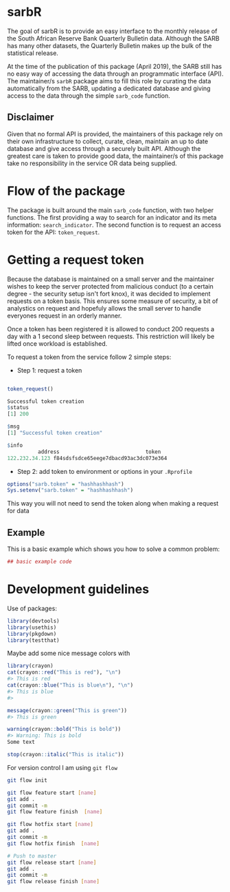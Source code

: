 # sarbR

The goal of sarbR is to provide an easy interface to the monthly release of the South African Reserve Bank Quarterly Bulletin data. Although the SARB has many other datasets, the Quarterly Bulletin makes up the bulk of the statistical release. 

At the time of the publication of this package (April 2019), the SARB still has no easy way of accessing the data through an programmatic interface (API). The maintainer/s `sarbR` package aims to fill this role by curating the data automatically from the SARB, updating a dedicated database and giving access to the data through the simple `sarb_code` function. 

## Disclaimer

Given that no formal API is provided, the maintainers of this package rely on their own infrastructure to collect, curate, clean, maintain an up to date database and give access through a securely built API. 
Although the greatest care is taken to provide good data, the maintainer/s of this package take no responsibility in the service OR data being supplied.  

# Flow of the package

The package is built around the main `sarb_code` function, with two helper functions. The first providing a way to search for an indicator and its meta information: `search_indicator`. The second function is to request an access token for the API: `token_request`.

# Getting a request token

Because the database is maintained on a small server and the maintainer wishes to keep the server protected from malicious conduct (to a certain degree - the security setup isn't fort knox), it was decided to implement requests on a token basis. This ensures some measure of security, a bit of analystics on request and hopefuly allows the small server to handle everyones request in an orderly manner.

Once a token has been registered it is allowed to conduct 200 requests a day with a 1 second sleep between requests. This restriction will likely be lifted once workload is established. 

To request a token from the service follow 2 simple steps:

* Step 1: request a token

``` r

token_request()

Successful token creation
$status
[1] 200

$msg
[1] "Successful token creation"

$info
          address                            token
122.232.34.123 f84sdsfsdce65eege7dbacd93ac3dc073e364

```

* Step 2: add token to environment or options in your `.Rprofile`

```r
options("sarb.token" = "hashhashhash")
Sys.setenv("sarb.token" = "hashhashhash")
```

This way you will not need to send the token along when making a request for data

## Example

This is a basic example which shows you how to solve a common problem:

``` r
## basic example code
```

# Development guidelines

Use of packages:

``` r
library(devtools)
library(usethis)
library(pkgdown)
library(testthat)
```

 Maybe add some nice message colors with
```r
library(crayon)
cat(crayon::red("This is red"), "\n")
#> This is red
cat(crayon::blue("This is blue\n"), "\n")
#> This is blue
#> 

message(crayon::green("This is green"))
#> This is green

warning(crayon::bold("This is bold"))
#> Warning: This is bold
Some text

stop(crayon::italic("This is italic"))
```

For version control I am using `git flow`

```bash
git flow init

git flow feature start [name]
git add .
git commit -m
git flow feature finish  [name]

git flow hotfix start [name]
git add .
git commit -m
git flow hotfix finish  [name]

# Push to master
git flow release start [name]
git add .
git commit -m
git flow release finish [name]

```
